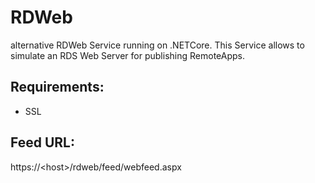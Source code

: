 # RDWeb
alternative RDWeb Service running on .NETCore.
This Service allows to simulate an RDS Web Server for publishing RemoteApps.

## Requirements:
- SSL

## Feed URL:
https://\<host>/rdweb/feed/webfeed.aspx
